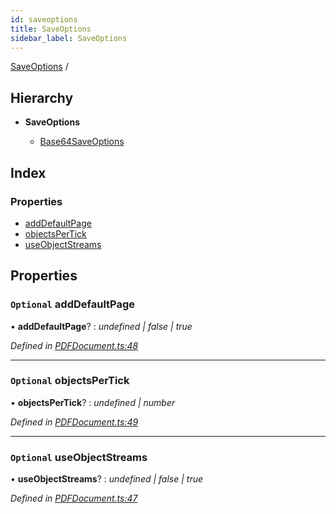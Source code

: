 ```yaml
---
id: saveoptions
title: SaveOptions
sidebar_label: SaveOptions
---
```


[SaveOptions](saveoptions.md) /

## Hierarchy

* **SaveOptions**

  * [Base64SaveOptions](base64saveoptions.md)

## Index

### Properties

* [addDefaultPage](saveoptions.md#optional-adddefaultpage)
* [objectsPerTick](saveoptions.md#optional-objectspertick)
* [useObjectStreams](saveoptions.md#optional-useobjectstreams)

## Properties

### `Optional` addDefaultPage

• **addDefaultPage**? : *undefined | false | true*

*Defined in [PDFDocument.ts:48](https://github.com/Hopding/pdf-lib/blob/20bb5ab/src/api/PDFDocument.ts#L48)*

___

### `Optional` objectsPerTick

• **objectsPerTick**? : *undefined | number*

*Defined in [PDFDocument.ts:49](https://github.com/Hopding/pdf-lib/blob/20bb5ab/src/api/PDFDocument.ts#L49)*

___

### `Optional` useObjectStreams

• **useObjectStreams**? : *undefined | false | true*

*Defined in [PDFDocument.ts:47](https://github.com/Hopding/pdf-lib/blob/20bb5ab/src/api/PDFDocument.ts#L47)*